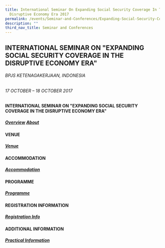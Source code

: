 ```yaml
---
title: International Seminar On Expanding Social Security Coverage In The
  Disruptive Economy Era 2017
permalink: /events/Seminar-and-Conferences/Expanding-Social-Security-Coverage-In-The-Disruptive-Economy-Era
description: ""
third_nav_title: Seminar and Conferences
---
```

## INTERNATIONAL SEMINAR ON "EXPANDING SOCIAL SECURITY COVERAGE IN THE DISRUPTIVE ECONOMY ERA"
###### BPJS KETENAGAKERJAAN, INDONESIA
###### 17 OCTOBER – 18 OCTOBER 2017

#### INTERNATIONAL SEMINAR ON "EXPANDING SOCIAL SECURITY COVERAGE IN THE DISRUPTIVE ECONOMY ERA"
##### [Overview](/files/Seminar%20and%20Conferences/Indonesia/Overview.pdf)  [About](/files/Seminar%20and%20Conferences/Indonesia/About.pdf)
#### VENUE
##### [Venue](/files/Seminar%20and%20Conferences/Indonesia/Venue.pdf)
#### ACCOMMODATION
##### [Accommodation](/files/Seminar%20and%20Conferences/Indonesia/Accommodation.pdf)
#### PROGRAMME
##### [Programme](/files/Seminar%20and%20Conferences/Indonesia/Programme.pdf)
#### REGISTRATION INFORMATION
##### [Registration Info](/files/Seminar%20and%20Conferences/Indonesia/Registration-Info.pdf)
#### ADDITIONAL INFORMATION
##### [Practical Information](/files/Seminar%20and%20Conferences/Indonesia/Practical-Information.pdf)

